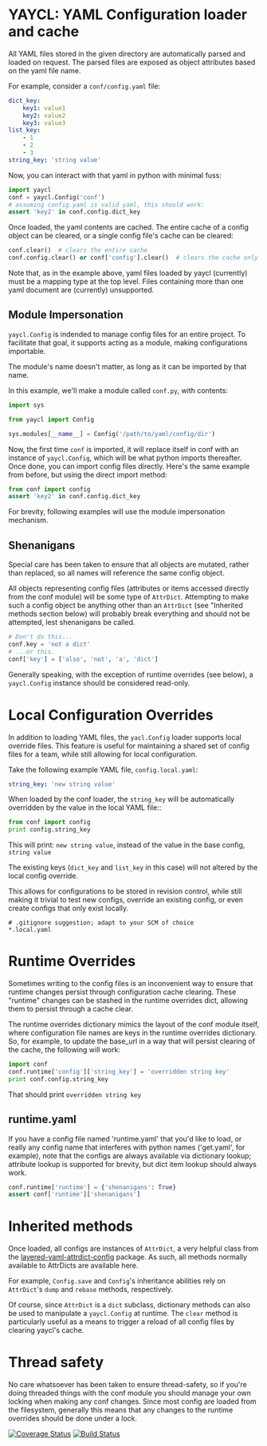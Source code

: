 # YAYCL: YAML Configuration loader and cache

All YAML files stored in the given directory are automatically parsed and loaded on request.
The parsed files are exposed as object attributes based on the yaml file name. 

For example, consider a ``conf/config.yaml`` file:

```yaml
dict_key:
    key1: value1
    key2: value2
    key3: value3
list_key:
    - 1
    - 2
    - 3
string_key: 'string value'
```

Now, you can interact with that yaml in python with minimal fuss:
```python
import yaycl
conf = yaycl.Config('conf')
# assuming config.yaml is valid yaml, this should work:
assert 'key2' in conf.config.dict_key
```

Once loaded, the yaml contents are cached. The entire cache of a config object can be cleared,
or a single config file's cache can be cleared:
```python
conf.clear()  # clears the entire cache
conf.config.clear() or conf['config'].clear()  # clears the cache only for config.yaml
```

Note that, as in the example above, yaml files loaded by yaycl (currently) must be a mapping type at the top level. Files containing more than one yaml document are (currently) unsupported.

## Module Impersonation

`yaycl.Config` is indended to manage config files for an entire project. To facilitate
that goal, it supports acting as a module, making configurations importable.

The module's name doesn't matter, as long as it can be imported by that name.

In this example, we'll make a module called `conf.py`, with contents:

```python
import sys

from yaycl import Config

sys.modules[__name__] = Config('/path/to/yaml/config/dir')
```

Now, the first time `conf` is imported, it will replace itself in conf with an instance of
`yaycl.Config`, which will be what python imports thereafter. Once done, you can import config
files directly. Here's the same example from before, but using the direct import method:

```python
from conf import config
assert 'key2' in conf.config.dict_key
```

For brevity, following examples will use the module impersonation mechanism.

## Shenanigans

Special care has been taken to ensure that all objects are mutated, rather than replaced,
so all names will reference the same config object.

All objects representing config files (attributes or items accessed directly from the conf
module) will be some type of `AttrDict`. Attempting to make such a config object be anything
other than an `AttrDict` (see "Inherited methods section below)  will probably break everything
and should not be attempted, lest shenanigans be called.

```python
# Don't do this...
conf.key = 'not a dict'
# ...or this.
conf['key'] = ['also', 'not', 'a', 'dict']
```

Generally speaking, with the exception of runtime overrides (see below), a `yaycl.Config` instance
should be considered read-only.

# Local Configuration Overrides

In addition to loading YAML files, the `yacl.Config` loader supports local override
files. This feature is useful for maintaining a shared set of config files for a team, while
still allowing for local configuration.

Take the following example YAML file, `config.local.yaml`:

```yaml
string_key: 'new string value'
```

When loaded by the conf loader, the `string_key` will be automatically overridden by the value
in the local YAML file::

```python
from conf import config
print config.string_key
```

This will print: `new string value`, instead of the value in the base config, `string value`

The existing keys (`dict_key` and `list_key` in this case) will not altered by the local
config override.

This allows for configurations to be stored in revision control, while still making it trivial
to test new configs, override an existing config, or even create configs that only exist
locally.

```
# .gitignore suggestion; adapt to your SCM of choice
*.local.yaml
```

# Runtime Overrides

Sometimes writing to the config files is an inconvenient way to ensure that runtime changes
persist through configuration cache clearing. These "runtime" changes can be stashed in the
runtime overrides dict, allowing them to persist through a cache clear.

The runtime overrides dictionary mimics the layout of the conf module itself, where
configuration file names are keys in the runtime overrides dictionary. So, for example, to
update the base_url in a way that will persist clearing of the cache, the following will work:

```python
import conf
conf.runtime['config']['string_key'] = 'overridden string key'
print conf.config.string_key
```

That should print `overridden string key`

## runtime.yaml

If you have a config file named 'runtime.yaml' that you'd like to load, or really any config
name that interferes with python names ('get.yaml', for example), note that the configs are
always available via dictionary lookup; attribute lookup is supported for brevity, but dict
item lookup should always work.

```python
conf.runtime['runtime'] = {'shenanigans': True}
assert conf['runtime']['shenanigans']
```

# Inherited methods

Once loaded, all configs are instances of `AttrDict`, a very helpful class from the
[layered-yaml-attrdict-config](https://pypi.python.org/pypi/layered-yaml-attrdict-config/)
package. As such, all methods normally available to AttrDicts are available here.

For example, `Config.save` and `Config`'s inheritance abilities rely on `AttrDict`'s
`dump` and `rebase` methods, respectively.

Of course, since `AttrDict` is a `dict` subclass, dictionary methods can also be used to
manipulate a `yaycl.Config` at runtime. The `clear` method is particularly
useful as a means to trigger a reload of all config files by clearing yaycl's cache.

# Thread safety

No care whatsoever has been taken to ensure thread-safety, so if you're doing threaded
things with the conf module you should manage your own locking when making any conf
changes. Since most config are loaded from the filesystem, generally this means that
any changes to the runtime overrides should be done under a lock.

[![Coverage Status](https://coveralls.io/repos/seandst/yaycl/badge.svg?branch=master)](https://coveralls.io/r/seandst/yaycl?branch=master)
[![Build Status](https://travis-ci.org/seandst/yaycl.svg?branch=master)](https://travis-ci.org/seandst/yaycl)
